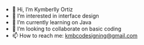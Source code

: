 - 👋 Hi, I’m Kymberlly Ortiz
- 👀 I’m interested in interface design
- 🌱 I’m currently learning on Java
- 💞️ I’m looking to collaborate on basic coding
- 📫 How to reach me: kmbcodesigning@gmail.com

<!---
kmb14/kmb14 is a ✨ special ✨ repository because its `README.md` (this file) appears on your GitHub profile.
You can click the Preview link to take a look at your changes.
--->
